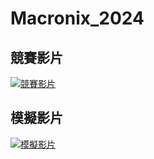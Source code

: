 # Macronix_2024
## 競賽影片
[![競賽影片](https://github.com/user-attachments/assets/11a6d650-4d40-40bd-8fc5-bd133364ffaf=100x200)](https://www.youtube.com/watch?v=QOL8G59Ion0)
## 模擬影片
[![模擬影片](https://img.youtube.com/vi/DtHmWgVyCPI/0.jpg)](https://www.youtube.com/watch?v=DtHmWgVyCPI)

